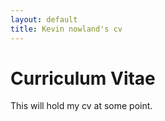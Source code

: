 ```yaml
---
layout: default
title: Kevin nowland's cv
---
```


# Curriculum Vitae

This will hold my cv at some point.
